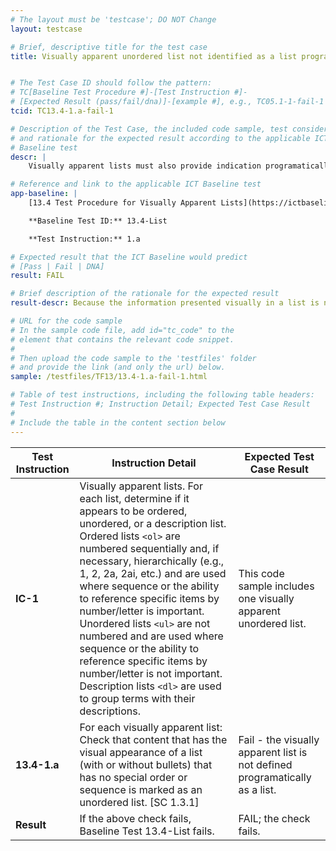 ```yaml
---
# The layout must be 'testcase'; DO NOT Change
layout: testcase

# Brief, descriptive title for the test case
title: Visually apparent unordered list not identified as a list programmatically


# The Test Case ID should follow the pattern:
# TC[Baseline Test Procedure #]-[Test Instruction #]-
# [Expected Result (pass/fail/dna)]-[example #], e.g., TC05.1-1-fail-1
tcid: TC13.4-1.a-fail-1

# Description of the Test Case, the included code sample, test considerations,
# and rationale for the expected result according to the applicable ICT
# Baseline test
descr: |
    Visually apparent lists must also provide indication programatically that the informaton is included in a list. In the code sample included in this test case a visually apparent list is not defined as a list programatically. 

# Reference and link to the applicable ICT Baseline test
app-baseline: |
    [13.4 Test Procedure for Visually Apparent Lists](https://ictbaseline.access-board.gov/13Structure/#134-test-procedure-for-visually-apparent-lists)

    **Baseline Test ID:** 13.4-List

    **Test Instruction:** 1.a

# Expected result that the ICT Baseline would predict
# [Pass | Fail | DNA]
result: FAIL

# Brief description of the rationale for the expected result
result-descr: Because the information presented visually in a list is not defined as a list programatically the content fails baseline test 13.4.

# URL for the code sample
# In the sample code file, add id="tc_code" to the
# element that contains the relevant code snippet.
#
# Then upload the code sample to the 'testfiles' folder
# and provide the link (and only the url) below.
sample: /testfiles/TF13/13.4-1.a-fail-1.html

# Table of test instructions, including the following table headers:
# Test Instruction #; Instruction Detail; Expected Test Case Result
#
# Include the table in the content section below
---
```

| Test Instruction | Instruction Detail | Expected Test Case Result |
|------------------|--------------------|---------------------------|
| **IC-1** | Visually apparent lists. For each list, determine if it appears to be ordered, unordered, or a description list. Ordered lists `<ol>` are numbered sequentially and, if necessary, hierarchically (e.g., 1, 2, 2a, 2ai, etc.) and are used where sequence or the ability to reference specific items by number/letter is important. Unordered lists `<ul>` are not numbered and are used where sequence or the ability to reference specific items by number/letter is not important. Description lists `<dl>` are used to group terms with their descriptions. | This code sample includes one visually apparent unordered list. | 
| **13.4-1.a** | For each visually apparent list: Check that content that has the visual appearance of a list (with or without bullets) that has no special order or sequence is marked as an unordered list. [SC 1.3.1] | Fail - the visually apparent list is not defined programatically as a list. |
| **Result** | If the above check fails, Baseline Test 13.4-List fails. | FAIL; the check fails. |